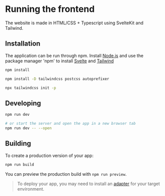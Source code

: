 # Running the frontend

The website is made in HTML/CSS + Typescript using SvelteKit and Tailwind.
## Installation
The application can be run through npm. Install [Node.js](https://nodejs.org/en/download) and use the package manager 'npm' to install [Svelte](https://svelte.dev/docs/introduction) and [Tailwind](https://tailwindcss.com/docs/installation)


```bash
npm install
```
```bash
npm install -D tailwindcss postcss autoprefixer

npx tailwindcss init -p
```


## Developing

```bash
npm run dev

# or start the server and open the app in a new browser tab
npm run dev -- --open
```

## Building

To create a production version of your app:

```bash
npm run build
```

You can preview the production build with `npm run preview`.

> To deploy your app, you may need to install an [adapter](https://kit.svelte.dev/docs/adapters) for your target environment.
